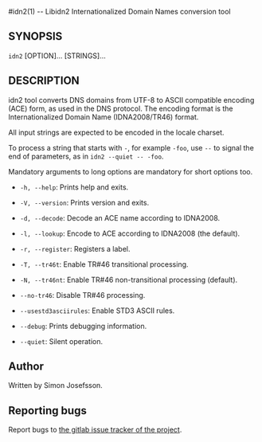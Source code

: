 #idn2(1) -- Libidn2 Internationalized Domain Names conversion tool

## SYNOPSIS

`idn2` [OPTION]... [STRINGS]...

## DESCRIPTION

idn2 tool converts DNS domains from UTF-8 to ASCII compatible encoding
(ACE) form, as used in the DNS protocol. The encoding format is the
Internationalized Domain Name (IDNA2008/TR46) format.

All input strings are expected to be encoded in the locale charset.

To process a string that starts with ```-```, for example ```-foo```,
use ```--``` to signal the end of parameters, as in ```idn2 --quiet --
-foo```.

Mandatory arguments to long options are mandatory for short options too.

  * ```-h, --help```:
    Prints help and exits.

  * ```-V, --version```:
    Prints version and exits.

  * ```-d, --decode```:
    Decode an ACE name according to IDNA2008.

  * ```-l, --lookup```:
    Encode to ACE according to IDNA2008 (the default).

  * ```-r, --register```:
    Registers a label.

  * ```-T, --tr46t```:
    Enable TR#46 transitional processing.

  * ```-N, --tr46nt```:
    Enable TR#46 non-transitional processing (default).

  * ```--no-tr46```:
    Disable TR#46 processing.

  * ```--usestd3asciirules```:
    Enable STD3 ASCII rules.

  * ```--debug```:
    Prints debugging information.

  * ```--quiet```:
    Silent operation.

## Author

Written by Simon Josefsson.

## Reporting bugs

Report bugs to [the gitlab issue tracker of the project](https://gitlab.com/libidn/libidn2/issues).

